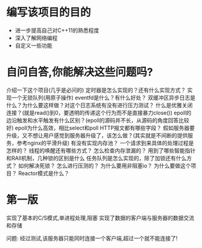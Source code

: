 # 编写该项目的目的
+ 进一步提高自己对C++11的熟悉程度
+ 深入了解网络编程
+ 自定义一些功能

# 自问自答,你能解决这些问题吗?
介绍一下这个项目(几乎是必问的)
定时器是怎么实现的？还有什么实现方式？
实现一个无锁队列(用原子操作)
eventfd是什么？有什么好处？
双缓冲区异步日志是什么？为什么要这样做？对这个日志系统有没有进行压力测试？
什么是优雅关闭连接？(就是read()到0，要透明的传递这个行为而不是直接暴力close())
epoll的边沿触发和水平触发有什么区别？(epoll的源码并不长，从源码的角度回答比较好)
epoll为什么高效，相比select和poll
HTTP报文都有哪些字段？
假如服务器要升级，又不想让用户感觉到服务器升级了，该怎么做？(其实就是不间断的提供服务，参考nginx的平滑升级)
有没有实现内存池？
一个请求到来具体的处理过程是怎样的？
线程的唤醒还有哪些方式？
怎么检查内存泄漏的？
用到了哪些智能指针和RAII机制，几种锁的区别是什么
任务队列是怎么实现的，除了加锁还有什么方式？
如何解决死锁？
怎么进行压测的？
为什么要用非阻塞io？
为什么要做这个项目？
Reactor模式是什么？


# 第一版
实现了基本的C/S模式,单进程处理,阻塞
实现了数据的客户端与服务器的数据交流和存储

问题:
经过测试,该服务器只能同时连接一个客户端,超过一个就不能连接了!
